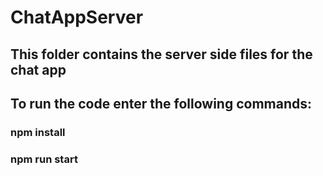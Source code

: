 # ChatAppServer
## This folder contains the server side files for the chat app 
## To run the code enter the following commands: 
### npm install 
### npm run start
